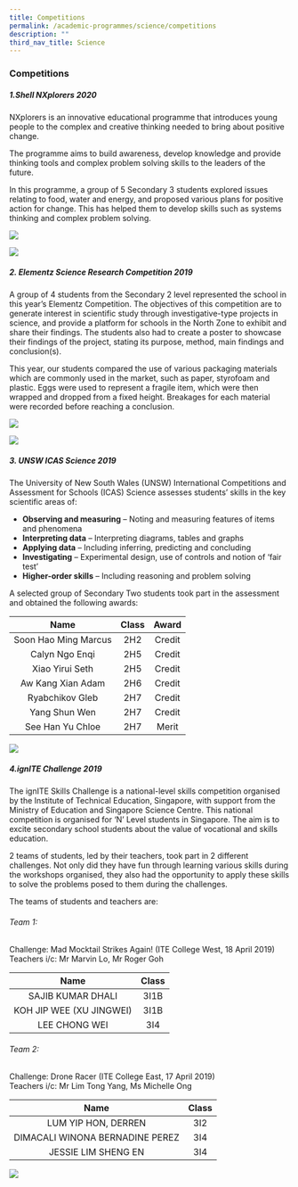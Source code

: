 ```yaml
---
title: Competitions
permalink: /academic-programmes/science/competitions
description: ""
third_nav_title: Science
---
```

### Competitions

##### 1.Shell NXplorers 2020  

NXplorers is an innovative educational programme that introduces young people to the complex and creative thinking needed to bring about positive change.

The programme aims to build awareness, develop knowledge and provide thinking tools and complex problem solving skills to the leaders of the future.

In this programme, a group of 5 Secondary 3 students explored issues relating to food, water and energy, and proposed various plans for positive action for change. This has helped them to develop skills such as systems thinking and complex problem solving.

![](/images/xplorers1.jpeg)

![](/images/xplorers2.jpeg)

##### 2. Elementz Science Research Competition 2019
A group of 4 students from the Secondary 2 level represented the school in this year’s Elementz Competition. The objectives of this competition are to generate interest in scientific study through investigative-type projects in science, and provide a platform for schools in the North Zone to exhibit and share their findings. The students also had to create a poster to showcase their findings of the project, stating its purpose, method, main findings and conclusion(s).

This year, our students compared the use of various packaging materials which are commonly used in the market, such as paper, styrofoam and plastic. Eggs were used to represent a fragile item, which were then wrapped and dropped from a fixed height. Breakages for each material were recorded before reaching a conclusion.

![](/images/DIUG7498.jpg)

![](/images/DSC_9773.jpg)

##### 3. UNSW ICAS Science 2019
The University of New South Wales (UNSW) International Competitions and Assessment for Schools (ICAS) Science assesses students’ skills in the key scientific areas of:

*   **Observing and measuring** – Noting and measuring features of items and phenomena
*   **Interpreting data** – Interpreting diagrams, tables and graphs
*   **Applying data** – Including inferring, predicting and concluding
*   **Investigating** – Experimental design, use of controls and notion of ‘fair test’
*   **Higher-order skills** – Including reasoning and problem solving

A selected group of Secondary Two students took part in the assessment and obtained the following awards:

|         Name         | Class |  Award  |
|:--------------------:|:-----:|:-------:|
| Soon Hao Ming Marcus |  2H2  |  Credit |
|    Calyn Ngo Enqi    |  2H5  |  Credit |
|   Xiao Yirui Seth    |  2H5  | Credit  |
|   Aw Kang Xian Adam  |  2H6  |  Credit |
|    Ryabchikov Gleb   |  2H7  |  Credit |
|    Yang Shun Wen     |  2H7  |  Credit |
|    See Han Yu Chloe  |  2H7  |   Merit |

![](/images/DSC.jpg)

##### 4.ignITE Challenge 2019

The ignITE Skills Challenge is a national-level skills competition organised by the Institute of Technical Education, Singapore, with support from the Ministry of Education and Singapore Science Centre. This national competition is organised for ‘N’ Level students in Singapore. The aim is to excite secondary school students about the value of vocational and skills education.

2 teams of students, led by their teachers, took part in 2 different challenges. Not only did they have fun through learning various skills during the workshops organised, they also had the opportunity to apply these skills to solve the problems posed to them during the challenges.

The teams of students and teachers are:

###### Team 1:
Challenge: Mad Mocktail Strikes Again! (ITE College West, 18 April 2019)<br>
Teachers i/c: Mr Marvin Lo, Mr Roger Goh

|           Name           | Class |
|:------------------------:|:-----:|
|     SAJIB KUMAR DHALI    |  3I1B |
| KOH JIP WEE (XU JINGWEI) |  3I1B |
|      LEE CHONG WEI       |  3I4  |

###### Team 2:
Challenge: Drone Racer (ITE College East, 17 April 2019) <br>
Teachers i/c: Mr Lim Tong Yang, Ms Michelle Ong

|               Name               | Class |
|:--------------------------------:|:-----:|
|        LUM YIP HON, DERREN       |  3I2  |
| DIMACALI WINONA BERNADINE PEREZ  |  3I4  |
|        JESSIE LIM SHENG EN       |  3I4  |

![](/images/drone%20racer.gif)






